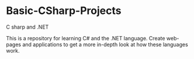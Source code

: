 # Basic-CSharp-Projects
C sharp and .NET

This is a repository for learning C# and the .NET language. Create web-pages and applications to get a more in-depth look at how these languages work.
